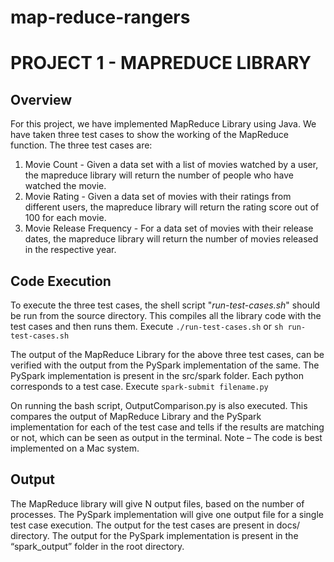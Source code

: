 # map-reduce-rangers

# PROJECT 1 - MAPREDUCE LIBRARY

## **Overview**
For this project, we have implemented MapReduce Library using Java. We have taken three test cases to show the working of the MapReduce function.
 The three test cases are:
 1. Movie Count - Given a data set with a list of movies watched by a user, the mapreduce library will return the number of people who have watched the movie.
 2. Movie Rating - Given a data set of movies with their ratings from different users, the mapreduce library will return the rating score out of 100 for each movie.
 3. Movie Release Frequency - For a data set of movies with their release dates, the mapreduce library will return the number of movies released in the respective year.

## **Code Execution**
To execute the three test cases, the shell script "_run-test-cases.sh_" should be run from the source directory. This compiles all the library code with the test cases and then runs them.
Execute ```./run-test-cases.sh``` or ```sh run-test-cases.sh```

The output of the MapReduce Library for the above three test cases, can be verified with the output from the PySpark implementation of the same. The PySpark implementation is present in the src/spark folder. Each python corresponds to a test case.
Execute ```spark-submit filename.py```

On running the bash script, OutputComparison.py is also executed. This compares the output of MapReduce Library and the PySpark implementation for each of the test case and tells if the results are matching or not, which can be seen as output in the terminal.
Note – The code is best implemented on a Mac system.

## **Output**
The MapReduce library will give N output files, based on the number of processes. The PySpark implementation will give one output file for a single test case execution.
The output for the test cases are present in docs/ directory. The output for the PySpark implementation is present in the “spark_output” folder in the root directory.
